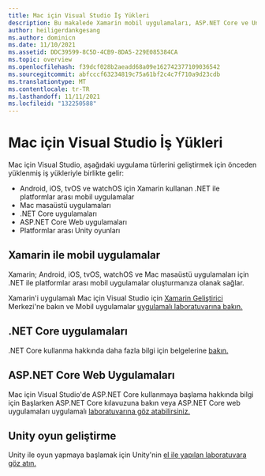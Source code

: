 ```yaml
---
title: Mac için Visual Studio İş Yükleri
description: Bu makalede Xamarin mobil uygulamaları, ASP.NET Core ve Unity gibi Mac için Visual Studio iş yükleri açıklanmıştır.
author: heiligerdankgesang
ms.author: dominicn
ms.date: 11/10/2021
ms.assetid: DDC39599-8C5D-4CB9-8DA5-229E085384CA
ms.topic: overview
ms.openlocfilehash: f39dcf028b2aeadd68a09e162742377109036542
ms.sourcegitcommit: abfcccf63234819c75a61bf2c4c7f710a9d23cdb
ms.translationtype: MT
ms.contentlocale: tr-TR
ms.lasthandoff: 11/11/2021
ms.locfileid: "132250588"
---
```

# <a name="visual-studio-for-mac-workloads"></a>Mac için Visual Studio İş Yükleri

Mac için Visual Studio, aşağıdaki uygulama türlerini geliştirmek için önceden yüklenmiş iş yükleriyle birlikte gelir:

* Android, iOS, tvOS ve watchOS için Xamarin kullanan .NET ile platformlar arası mobil uygulamalar
* Mac masaüstü uygulamaları
* .NET Core uygulamaları
* ASP.NET Core Web uygulamaları
* Platformlar arası Unity oyunları

## <a name="mobile-applications-with-xamarin"></a>Xamarin ile mobil uygulamalar

Xamarin; Android, iOS, tvOS, watchOS ve Mac masaüstü uygulamaları için .NET ile platformlar arası mobil uygulamalar oluşturmanıza olanak sağlar.

Xamarin'i uygulamalı Mac için Visual Studio için [Xamarin Geliştirici](https://developer.xamarin.com/) Merkezi'ne bakın ve Mobil uygulamalar [uygulamalı laboratuvarına bakın.](https://github.com/Microsoft/vs4mac-labs/tree/master/Mobile/Getting-Started)

## <a name="net-core-applications"></a>.NET Core uygulamaları

.NET Core kullanma hakkında daha fazla bilgi için belgelerine [bakın.](/dotnet/core/)

## <a name="aspnet-core-web-applications"></a>ASP.NET Core Web Uygulamaları

Mac için Visual Studio'de ASP.NET Core kullanmaya başlama hakkında bilgi için Başlarken [](asp-net-core.md) ASP.NET Core kılavuzuna bakın veya ASP.NET Core web uygulamaları uygulamalı [laboratuvarına göz atabilirsiniz.](https://github.com/Microsoft/vs4mac-labs/tree/master/Web/Getting-Started)

## <a name="unity-game-development"></a>Unity oyun geliştirme

Unity ile oyun yapmaya başlamak için Unity'nin [el ile yapılan laboratuvara göz atın.](https://github.com/Microsoft/vs4mac-labs/tree/master/Unity/Getting-Started)
